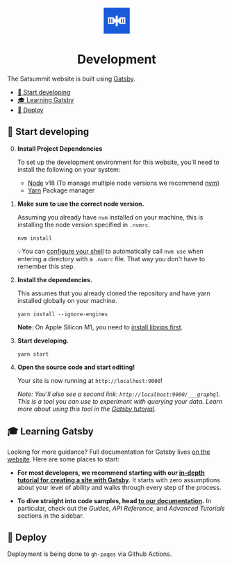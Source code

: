 <p align="center">
  <a href="https://lisbon.satsummit.io">
    <img alt="Satsummit satellite icon" src="./static/meta/icon-192.png" width="60" />
  </a>
</p>
<h1 align="center">
  Development
</h1>

The Satsummit website is built using [Gatsby](https://www.gatsbyjs.org/).


- [🚀 Start developing](#-start-developing)
- [🎓 Learning Gatsby](#-learning-gatsby)
- [💫 Deploy](#-deploy)

## 🚀 Start developing

0. **Install Project Dependencies**


    To set up the development environment for this website, you'll need to install the following on your system:

    - [Node](http://nodejs.org/) v18 (To manage multiple node versions we recommend [nvm](https://github.com/creationix/nvm))
    - [Yarn](https://yarnpkg.com/) Package manager

1.  **Make sure to use the correct node version.**

    Assuming you already have `nvm` installed on your machine, this is installing the node version specified in `.nvmrc`.

    ```shell
    nvm install
    ```

    💡You can [configure your shell](https://github.com/nvm-sh/nvm#deeper-shell-integration) to automatically call `nvm use` when entering a directory with a `.nvmrc` file. That way you don't have to remember this step.

2.  **Install the dependencies.**

    This assumes that you already cloned the repository and have yarn installed globally on your machine.

    ```shell
    yarn install --ignore-engines
    ```

    **Note**: On Apple Silicon M1, you need to [install libvips first](https://github.com/lovell/sharp/issues/2460#issuecomment-751491241). 

3.  **Start developing.**

    ```shell
    yarn start
    ```

4.  **Open the source code and start editing!**

    Your site is now running at `http://localhost:9000`!

    _Note: You'll also see a second link: _`http://localhost:9000/___graphql`_. This is a tool you can use to experiment with querying your data. Learn more about using this tool in the [Gatsby tutorial](https://www.gatsbyjs.com/docs/tutorial/getting-started/part-4/)._

## 🎓 Learning Gatsby

Looking for more guidance? Full documentation for Gatsby lives [on the website](https://www.gatsbyjs.com/). Here are some places to start:

- **For most developers, we recommend starting with our [in-depth tutorial for creating a site with Gatsby](https://www.gatsbyjs.com/docs/tutorial/).** It starts with zero assumptions about your level of ability and walks through every step of the process.

- **To dive straight into code samples, head [to our documentation](https://www.gatsbyjs.com/docs/).** In particular, check out the _Guides_, _API Reference_, and _Advanced Tutorials_ sections in the sidebar.

## 💫 Deploy

Deployment is being done to `gh-pages` via Github Actions.
